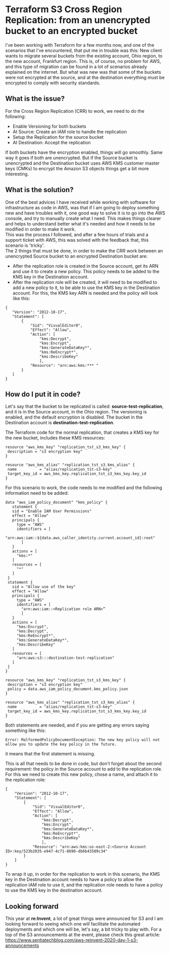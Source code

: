 # Terraform S3 Cross Region Replication: from an unencrypted bucket to an encrypted bucket

I've been working with Terraform for a few months now, and one of the scenarios that I've encountered, that put me in trouble was this:
New client wants to migrate several buckets from the existing account, Ohio region, to the new account, Frankfurt region. This is, of course, no problem for AWS, and this type of migration can be found in a lot of scenarios already explained on the internet. But what was new was that some of the buckets were not encrypted at the source, and at the destination everything must be encrypted to comply with security standards. 

## What is the issue?
For the Cross Region Replication (CRR) to work, we need to do the following:
 * Enable Versioning for both buckets
 * At Source: Create an IAM role to handle the replication 
 * Setup the Replication for the source bucket 
 * At Destination: Accept the replication 

If both buckets have the encryption enabled, things will go smoothly. Same way it goes if both are unencrypted.
But if the Source bucket is unencrypted and the Destination bucket uses AWS KMS customer master keys (CMKs) to encrypt the Amazon S3 objects things get a bit more interesting.

## What is the solution?
One of the best advices I have received while working with software for infrastructure as code in AWS, was that if I am going to deploy something new and have troubles with it, one good way to solve it is to go into the AWS console, and try to manually create what I need. This makes things clearer and helps to understand better what it's needed and how it needs to be modified in order to make it work.\
This was the process I followed, and after a few hours of trials and a support ticket with AWS, this was solved with the feedback that, this scenario is 'tricky'.\
The 2 things that must be done, in order to make the CRR work between an unencrypted Source bucket to an encrypted Destination bucket are:
 * After the replication role is created in the Source account, get its ARN and use it to create a new policy. This policy needs to be added to the KMS key in the Destination account.
 * After the replication role will be created, it will need to be modified to add a new policy to it, to be able to use the KMS key in the Destination account. For this, the KMS key ARN is needed and the policy will look like this:
 ```
{
    "Version": "2012-10-17",
    "Statement": [
        {
            "Sid": "VisualEditor0",
            "Effect": "Allow",
            "Action": [
                "kms:Decrypt",
                "kms:Encrypt",
                "kms:GenerateDataKey*",
                "kms:ReEncrypt*",
                "kms:DescribeKey"
                ],
            "Resource": "arn:aws:kms:*** "
        }
    ]
}
```
## How do I put it in code?

Let's say that the bucket to be replicated is called: **source-test-replication**, and it is in the Source account, in the Ohio region. The versioning is enabled, and the default encryption is disabled. The bucket in the Destination account is **destination-test-replication**.

The Terraform code for the normal replication, that creates a KMS key for the new bucket, includes these KMS resources:

 ```
resource "aws_kms_key" "replication_tst_s3_kms_key" {
  description = "s3 encryption key"
}

resource "aws_kms_alias" "replication_tst_s3_kms_alias" {
  name          = "alias/replication_tst-s3-key"
  target_key_id = aws_kms_key.replication_tst_s3_kms_key.key_id
}
 ```
For this scenario to work, the code needs to me modified and the following information need to be added:

 ```
data "aws_iam_policy_document" "kms_policy" {
    statement {
    sid = "Enable IAM User Permissions"
    effect = "Allow"
    principals {
      type = "AWS"
      identifiers = [
        "arn:aws:iam::${data.aws_caller_identity.current.account_id}:root"
        ]
    }
    actions = [
      "kms:*"
    ]
    resources = [
      "*"
    ]
  }
  statement {
    sid = "Allow use of the key"
    effect = "Allow"
    principals {
      type = "AWS"
      identifiers = [
        "arn:aws:iam::<Replication role ARN>”
        ]
    }
    actions = [
      "kms:Encrypt",
      "kms:Decrypt",
      "kms:ReEncrypt*",
      "kms:GenerateDataKey*",
      "kms:DescribeKey"
    ]
    resources = [
      "arn:aws:s3:::destination-test-replication"
    ]
  }
}

resource "aws_kms_key" "replication_tst_s3_kms_key" {
  description = "s3 encryption key"
  policy = data.aws_iam_policy_document.kms_policy.json
}

resource "aws_kms_alias" "replication_tst_s3_kms_alias" {
  name          = "alias/replication_tst-s3-key"
  target_key_id = aws_kms_key.replication_tst_s3_kms_key.key_id
}

```
Both statements are needed, and if you are getting any errors saying something like this:
```
Error: MalformedPolicyDocumentException: The new key policy will not allow you to update the key policy in the future.
```
it means that the first statement is missing.

This is all that needs to be done in code, but don't forget about the second requirement: the policy in the Source account to add to the replication role. For this we need to create this  new policy, chose a name, and attach it to the replication role:
```
{
    "Version": "2012-10-17",
    "Statement": [
        {
            "Sid": "VisualEditor0",
            "Effect": "Allow",
            "Action": [
                "kms:Decrypt",
                "kms:Encrypt",
                "kms:GenerateDataKey*",
                "kms:ReEncrypt*",
                "kms:DescribeKey"
                ],
            "Resource": "arn:aws:kms:us-east-2:<Source Account ID>:key/523b2035-e947-4c71-8690-db6b43589c34"
        }
    ]
}
```
To wrap it up, in order for the replication to work in this scenario, the KMS key in the Destination account needs to have a policy to allow the replication IAM role to use it, and the replication role needs to have a policy to use the KMS key in the destination account.
## Looking forward

This year at **re:Invent**, a lot of great things were announced for S3 and I am looking forward to seeing which one will facilitate the automated deployments and which one will be, let's say, a bit tricky to play with.
For a top of the S3 announcements at the event, please check this great article: https://www.sentiatechblog.com/aws-reinvent-2020-day-1-s3-announcements